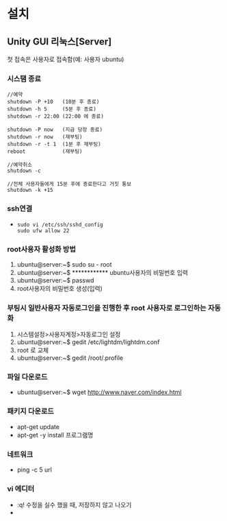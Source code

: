 # 설치

## Unity GUI 리눅스[Server]

첫 접속은 사용자로 접속함(예: 사용자 ubuntu)

### 시스탬 종료

~~~
//예약
shutdown -P +10   (10분 후 종료)
shutdown -h 5     (5분 후 종료)
shutdown -r 22:00 (22:00 에 종료)

shutdown -P now   (지금 당장 종료)
shutdown -r now   (재부팅)
shutdown -r -t 1  (1분 후 재부팅)
reboot            (재부팅)

//예약취소
shutdown -c

//전체 사용자들에게 15분 후에 종료한다고 거짓 통보
shutdown -k +15
~~~

### ssh연결

- ```markup
  sudo vi /etc/ssh/sshd_config
  sudo ufw allow 22
  ```

### root사용자 활성화 방법

1. ubuntu@server:~$ sudo su - root
2. ubuntu@server:~$ ************  ubuntu사용자의 비밀번호 입력
3. ubuntu@server:~$ passwd
4. root사용자의 비밀번호 생성(입력)

### 부팅시 일반사용자 자동로그인을 진행한 후 root 사용자로 로그인하는 자동화

1. 시스템설정>사용자계정>자동로그인 설정
2. ubuntu@server:~$ gedit /etc/lightdm/lightdm.conf
3. root 로 교체
4. ubuntu@server:~$ gedit /root/.profile

### 파일 다운로드

- ubuntu@server:~$ wget http://www.naver.com/index.html

### 패키지 다운로드

- apt-get update
- apt-get -y install 프로그램명



### 네트워크 

- ping -c 5 url

### vi 에디터

- :q! 수정을 실수 했을 때, 저장하지 않고 나오기
- 









​	